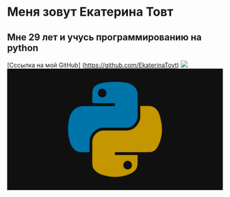 # Меня зовут Екатерина Товт
## Мне 29 лет и учусь программированию на python
[Сссылка на мой GitHub] (https://github.com/EkaterinaTovt)
![](user/ekaterinatovt/Desktop/pic.jpg)
![](pic.jpg)

